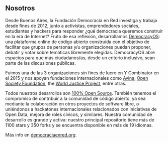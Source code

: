 ## Nosotros

Desde Buenos Aires, la Fundación Democracia en Red investiga y trabaja desde fines de 2012, junto a activistas, emprendedores sociales, estudiantes y hackers para responder ¿qué democracia queremos construir en la era de Internet? Fruto de esa reflexión, desarrollamos [DemocracyOS](http://github.com/DemocracyOS/democracyos): una plataforma online de código abierto construida con el objetivo de facilitar que grupos de personas y/u organizaciones puedan proponer, debatir y votar sobre temáticas libremente elegidas. DemocracyOS abre espacios para que más ciudadanos/as, desde un criterio inclusivo, sean parte de las discusiones públicas.

Fuimos una de las 3 organizaciones sin fines de lucro en Y Combinator en el 2015 y nos apoyan fundaciones internacionales como [Avina](http://www.avina.net/), [Open Society Foundation](https://www.opensocietyfoundations.org/), the [World Justice Project](http://worldjusticeproject.org/), entre otras.

Todos nuestros desarrollos son [100% Open Source](https://github.com/DemocracyOS). También tenemos el compromiso de contribuir a la comunidad de código abierto, ya sea mediante la colaboración en otros proyectos de software libre, o uniéndonos a hackatones internacionales relacionados con iniciativas de Open Data, mejora de roles cívicos, y similares. Nuestra comunidad de desarrollo es grande y activa: nuestro principal repositorio tiene más de 1100 stars y 350 forks y se encuentra disponible en más de 19 idiomas.

Más info en [democraciaenred.org](http://democraciaenred.org/).
